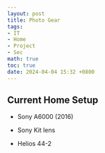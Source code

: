 ```yaml
---
layout: post
title: Photo Gear
tags: 
- IT
- Home
- Project
- Sec
math: true
toc: true
date: 2024-04-04 15:32 +0800
---
```

## Current Home Setup

- Sony A6000 (2016)

- Sony Kit lens

- Helios 44-2